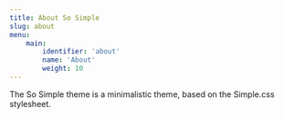 ```yaml
---
title: About So Simple
slug: about
menu:
    main:
        identifier: 'about'
        name: 'About'
        weight: 10
---
```

The So Simple theme is a minimalistic theme, based on the Simple.css stylesheet.
